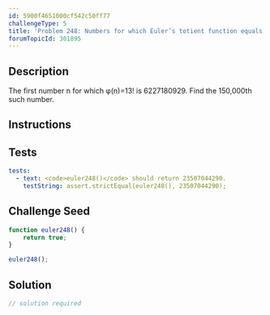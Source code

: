 ```yaml
---
id: 5900f4651000cf542c50ff77
challengeType: 5
title: 'Problem 248: Numbers for which Euler’s totient function equals 13!'
forumTopicId: 301895
---
```


## Description
<section id='description'>
The first number n for which φ(n)=13! is 6227180929.
Find the 150,000th such number.
</section>

## Instructions
<section id='instructions'>

</section>

## Tests
<section id='tests'>

```yml
tests:
  - text: <code>euler248()</code> should return 23507044290.
    testString: assert.strictEqual(euler248(), 23507044290);

```

</section>

## Challenge Seed
<section id='challengeSeed'>

<div id='js-seed'>

```js
function euler248() {
    return true;
}

euler248();
```

</div>



</section>

## Solution
<section id='solution'>

```js
// solution required
```

</section>
